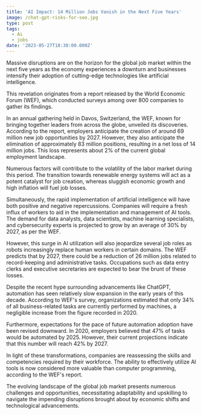 ```yaml
---
title: 'AI Impact: 14 Million Jobs Vanish in the Next Five Years'
image: /chat-gpt-risks-for-seo.jpg
type: post
tags:
  - Ai
  - jobs
date: '2023-05-27T18:30:00.000Z'
---
```


Massive disruptions are on the horizon for the global job market within the next five years as the economy experiences a downturn and businesses intensify their adoption of cutting-edge technologies like artificial intelligence.

This revelation originates from a report released by the World Economic Forum (WEF), which conducted surveys among over 800 companies to gather its findings.

In an annual gathering held in Davos, Switzerland, the WEF, known for bringing together leaders from across the globe, unveiled its discoveries. According to the report, employers anticipate the creation of around 69 million new job opportunities by 2027. However, they also anticipate the elimination of approximately 83 million positions, resulting in a net loss of 14 million jobs. This loss represents about 2% of the current global employment landscape.

Numerous factors will contribute to the volatility of the labor market during this period. The transition towards renewable energy systems will act as a potent catalyst for job creation, whereas sluggish economic growth and high inflation will fuel job losses.

Simultaneously, the rapid implementation of artificial intelligence will have both positive and negative repercussions. Companies will require a fresh influx of workers to aid in the implementation and management of AI tools. The demand for data analysts, data scientists, machine learning specialists, and cybersecurity experts is projected to grow by an average of 30% by 2027, as per the WEF.

However, this surge in AI utilization will also jeopardize several job roles as robots increasingly replace human workers in certain domains. The WEF predicts that by 2027, there could be a reduction of 26 million jobs related to record-keeping and administrative tasks. Occupations such as data entry clerks and executive secretaries are expected to bear the brunt of these losses.

Despite the recent hype surrounding advancements like ChatGPT, automation has seen relatively slow expansion in the early years of this decade. According to WEF's survey, organizations estimated that only 34% of all business-related tasks are currently performed by machines, a negligible increase from the figure recorded in 2020.

Furthermore, expectations for the pace of future automation adoption have been revised downward. In 2020, employers believed that 47% of tasks would be automated by 2025. However, their current projections indicate that this number will reach 42% by 2027.

In light of these transformations, companies are reassessing the skills and competencies required by their workforce. The ability to effectively utilize AI tools is now considered more valuable than computer programming, according to the WEF's report.

The evolving landscape of the global job market presents numerous challenges and opportunities, necessitating adaptability and upskilling to navigate the impending disruptions brought about by economic shifts and technological advancements.

![]()
